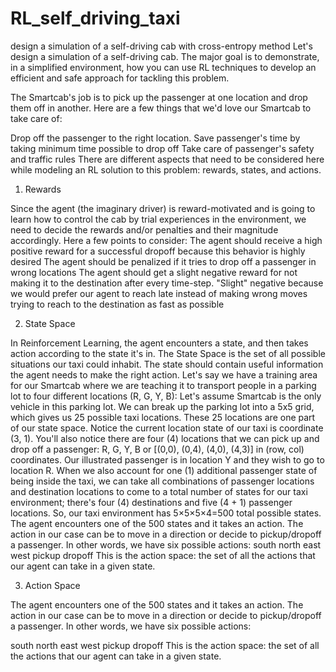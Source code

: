 # RL_self_driving_taxi
design a simulation of a self-driving cab with cross-entropy method
Let's design a simulation of a self-driving cab. The major goal is to demonstrate, in a simplified environment, how you can use RL techniques to develop an efficient and safe approach for tackling this problem.

The Smartcab's job is to pick up the passenger at one location and drop them off in another. Here are a few things that we'd love our Smartcab to take care of:

Drop off the passenger to the right location.
Save passenger's time by taking minimum time possible to drop off
Take care of passenger's safety and traffic rules
There are different aspects that need to be considered here while modeling an RL solution to this problem: rewards, states, and actions.

1. Rewards

Since the agent (the imaginary driver) is reward-motivated and is going to learn how to control the cab by trial experiences in the environment, we need to decide the rewards and/or penalties and their magnitude accordingly. Here a few points to consider:
The agent should receive a high positive reward for a successful dropoff because this behavior is highly desired
The agent should be penalized if it tries to drop off a passenger in wrong locations
The agent should get a slight negative reward for not making it to the destination after every time-step. "Slight" negative because we would prefer our agent to reach late instead of making wrong moves trying to reach to the destination as fast as possible

2. State Space

In Reinforcement Learning, the agent encounters a state, and then takes action according to the state it's in.
The State Space is the set of all possible situations our taxi could inhabit. The state should contain useful information the agent needs to make the right action.
Let's say we have a training area for our Smartcab where we are teaching it to transport people in a parking lot to four different locations (R, G, Y, B):
Let's assume Smartcab is the only vehicle in this parking lot. We can break up the parking lot into a 5x5 grid, which gives us 25 possible taxi locations. These 25 locations are one part of our state space. Notice the current location state of our taxi is coordinate (3, 1).
You'll also notice there are four (4) locations that we can pick up and drop off a passenger: R, G, Y, B or [(0,0), (0,4), (4,0), (4,3)] in (row, col) coordinates. Our illustrated passenger is in location Y and they wish to go to location R.
When we also account for one (1) additional passenger state of being inside the taxi, we can take all combinations of passenger locations and destination locations to come to a total number of states for our taxi environment; there's four (4) destinations and five (4 + 1) passenger locations.
So, our taxi environment has 5×5×5×4=500 total possible states.
The agent encounters one of the 500 states and it takes an action. The action in our case can be to move in a direction or decide to pickup/dropoff a passenger.
In other words, we have six possible actions:
south
north
east
west
pickup
dropoff
This is the action space: the set of all the actions that our agent can take in a given state.

3. Action Space

The agent encounters one of the 500 states and it takes an action. The action in our case can be to move in a direction or decide to pickup/dropoff a passenger. In other words, we have six possible actions:

south
north
east
west
pickup
dropoff
This is the action space: the set of all the actions that our agent can take in a given state.
